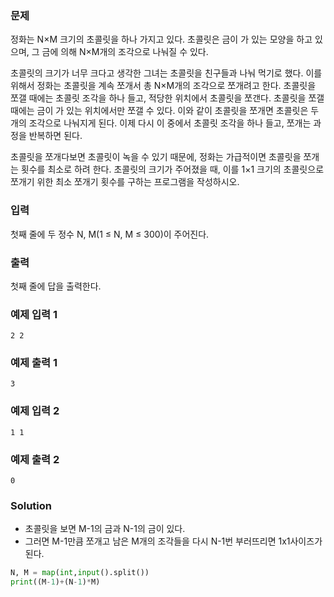 ### 문제
정화는 N×M 크기의 초콜릿을 하나 가지고 있다. 초콜릿은 금이 가 있는 모양을 하고 있으며, 그 금에 의해 N×M개의 조각으로 나눠질 수 있다.

초콜릿의 크기가 너무 크다고 생각한 그녀는 초콜릿을 친구들과 나눠 먹기로 했다. 이를 위해서 정화는 초콜릿을 계속 쪼개서 총 N×M개의 조각으로 쪼개려고 한다. 초콜릿을 쪼갤 때에는 초콜릿 조각을 하나 들고, 적당한 위치에서 초콜릿을 쪼갠다. 초콜릿을 쪼갤 때에는 금이 가 있는 위치에서만 쪼갤 수 있다. 이와 같이 초콜릿을 쪼개면 초콜릿은 두 개의 조각으로 나눠지게 된다. 이제 다시 이 중에서 초콜릿 조각을 하나 들고, 쪼개는 과정을 반복하면 된다.

초콜릿을 쪼개다보면 초콜릿이 녹을 수 있기 때문에, 정화는 가급적이면 초콜릿을 쪼개는 횟수를 최소로 하려 한다. 초콜릿의 크기가 주어졌을 때, 이를 1×1 크기의 초콜릿으로 쪼개기 위한 최소 쪼개기 횟수를 구하는 프로그램을 작성하시오.

### 입력
첫째 줄에 두 정수 N, M(1 ≤ N, M ≤ 300)이 주어진다.

### 출력
첫째 줄에 답을 출력한다.

### 예제 입력 1 
    2 2
### 예제 출력 1 
    3
### 예제 입력 2 
    1 1
### 예제 출력 2 
    0
### Solution
- 초콜릿을 보면 M-1의 금과 N-1의 금이 있다.
- 그러면 M-1만큼 쪼개고 남은 M개의 조각들을 다시 N-1번 부러뜨리면 1x1사이즈가 된다.
```python
N, M = map(int,input().split())
print((M-1)+(N-1)*M)
```
